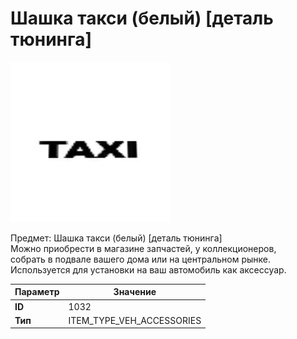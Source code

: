 # Шашка такси (белый) [деталь тюнинга]

![Item Image](../img/1032.webp?raw=true)

Предмет: Шашка такси (белый) [деталь тюнинга]<br>Можно приобрести в магазине запчастей, у коллекционеров,<br>собрать в подвале вашего дома или на центральном рынке.<br>Используется для установки на ваш автомобиль как аксессуар.


| Параметр | Значение |
|----------|----------|
| **ID** | 1032 |
| **Тип** | ITEM_TYPE_VEH_ACCESSORIES |


